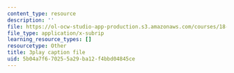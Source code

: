 ```yaml
---
content_type: resource
description: ''
file: https://ol-ocw-studio-app-production.s3.amazonaws.com/courses/18-01sc-single-variable-calculus-fall-2010/5b04a7f670255a29ba12f4bbd04845ce_60VGKnYBpbg.vtt
file_type: application/x-subrip
learning_resource_types: []
resourcetype: Other
title: 3play caption file
uid: 5b04a7f6-7025-5a29-ba12-f4bbd04845ce
---
```


